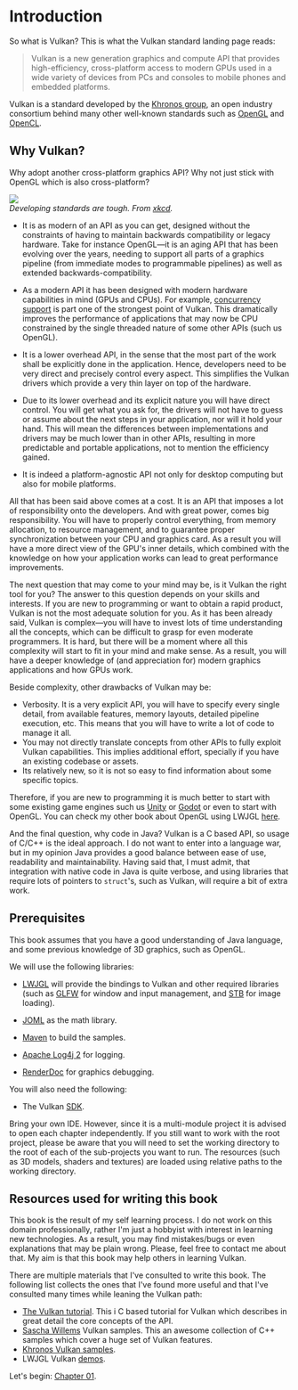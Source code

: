 # Introduction

So what is Vulkan? This is what the Vulkan standard landing page reads:

> Vulkan is a new generation graphics and compute API that provides high-efficiency, cross-platform access to modern GPUs used in a wide variety of devices from PCs and consoles to mobile phones and embedded platforms.

Vulkan is a standard developed by the [Khronos group](https://www.khronos.org/), an open industry consortium behind many other well-known standards such as [OpenGL](https://www.khronos.org/opengl/) and [OpenCL](https://www.khronos.org/opencl/).

## Why Vulkan?

Why adopt another cross-platform graphics API? Why not just stick with OpenGL which is also cross-platform?

![](https://imgs.xkcd.com/comics/standards.png)  
*Developing standards are tough. From [xkcd](https://xkcd.com/927).*

- It is as modern of an API as you can get, designed without the constraints of having to maintain backwards compatibility or legacy hardware. Take for instance OpenGL—it is an aging API that has been evolving over the years, needing to support all parts of a graphics pipeline (from immediate modes to programmable pipelines) as well as extended backwards-compatibility.

- As a modern API it has been designed with modern hardware capabilities in mind (GPUs and CPUs). For example, [concurrency support](https://en.wikipedia.org/wiki/Concurrency_(computer_science)) is part one of the strongest point of Vulkan. This dramatically improves the performance of applications that may now be CPU constrained by the single threaded nature of some other APIs (such us OpenGL).

- It is a lower overhead API, in the sense that the most part of the work shall be explicitly done in the application. Hence, developers need to be very direct and precisely control every aspect. This simplifies the Vulkan drivers which provide a very thin layer on top of the hardware.

- Due to its lower overhead and its explicit nature you will have direct control. You will get what you ask for, the drivers will not have to guess or assume about the next steps in your application, nor will it hold your hand. This will mean the differences between implementations and drivers may be much lower than in other APIs, resulting in more predictable and portable applications, not to mention the efficiency gained.

- It is indeed a platform-agnostic API not only for desktop computing but also for mobile platforms.

All that has been said above comes at a cost. It is an API that imposes a lot of responsibility onto the developers. And with great power, comes big responsibility. You will have to properly control everything, from memory allocation, to resource management, and to guarantee proper synchronization between your CPU and graphics card. As a result you will have a more direct view of the GPU's inner details, which combined with the knowledge on how your application works can lead to great performance improvements.

The next question that may come to your mind may be, is it Vulkan the right tool for you? The answer to this question depends on your skills and interests. If you are new to programming or want to obtain a rapid product, Vulkan is not the most adequate solution for you. As it has been already said, Vulkan is complex—you will have to invest lots of time understanding all the concepts, which can be difficult to grasp for even moderate programmers. It is hard, but there will be a moment where all this complexity will start to fit in your mind and make sense. As a result, you will have a deeper knowledge of (and appreciation for) modern graphics applications and how GPUs work.

Beside complexity, other drawbacks of Vulkan may be:

- Verbosity. It is a very explicit API, you will have to specify every single detail, from available features, memory layouts, detailed pipeline execution, etc. This means that you will have to write a lot of code to manage it all.
- You may not directly translate concepts from other APIs to fully exploit Vulkan capabilities. This implies additional effort, specially if you have an existing codebase or assets.
- Its relatively new, so it is not so easy to find information about some specific topics.

Therefore, if you are new to programming it is much better to start with some existing game engines such us [Unity](https://unity.com) or [Godot](https://godotengine.org/) or even to start with OpenGL. You can check my other book about OpenGL using LWJGL [here](https://ahbejarano.gitbook.io/lwjglgamedev/).

And the final question, why code in Java? Vulkan is a C based API, so usage of C/C++ is the ideal approach. I do not want to enter into a language war, but in my opinion Java provides a good balance between ease of use, readability and maintainability. Having said that, I must admit, that integration with native code in Java is quite verbose, and using libraries that require lots of pointers to `struct`'s, such as Vulkan, will require a bit of extra work.

## Prerequisites

This book assumes that you have a good understanding of Java language, and some previous knowledge of 3D graphics, such as OpenGL.

We will use the following libraries:

- [LWJGL](https://www.lwjgl.org/) will provide the bindings to Vulkan and other required libraries (such as [GLFW](https://www.glfw.org/) for window and input management, and [STB](https://github.com/nothings/stb) for image loading).

- [JOML](https://github.com/JOML-CI/JOML) as the math library.

- [Maven](http://maven.apache.org/) to build the samples.

- [Apache Log4j 2](https://logging.apache.org/log4j/2.x/) for logging.

- [RenderDoc](https://renderdoc.org/) for graphics debugging.

You will also need the following:

- The Vulkan [SDK](https://vulkan.lunarg.com/).

Bring your own IDE. However, since it is a multi-module project it is advised to open each chapter independently. If you still want to work with the root project, please be aware that you will need to set the working directory to the root of each of the sub-projects you want to run. The resources (such as 3D models, shaders and textures) are loaded using relative paths to the working directory.

## Resources used for writing this book

This book is the result of my self learning process. I do not work on this domain professionally, rather I'm just a hobbyist with interest in learning new technologies. As a result, you may find mistakes/bugs or even explanations that may be plain wrong. Please, feel free to contact me about that. My aim is that this book may help others in learning Vulkan.

There are multiple materials that I've consulted to write this book. The following list collects the ones that I've found more useful and that I've consulted many times while leaning the Vulkan path:

- [The Vulkan tutorial](https://vulkan-tutorial.com/). This i C based tutorial for Vulkan which describes in great detail the core concepts of the API.
- [Sascha Willems](https://github.com/SaschaWillems/Vulkan) Vulkan samples. This an awesome collection of C++ samples which cover a huge set of Vulkan features.
- [Khronos Vulkan samples](https://github.com/KhronosGroup/Vulkan-Samples).
- LWJGL Vulkan [demos](https://github.com/LWJGL/lwjgl3-demos/tree/master/src/org/lwjgl/demo/vulkan).

Let's begin: [Chapter 01](../chapter-01/chapter-01.md).
